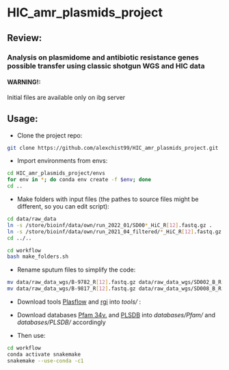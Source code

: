 # HIC_amr_plasmids_project

## Review:
### Analysis on plasmidome and antibiotic resistance genes possible transfer using classic shotgun WGS and HIC data 

#### WARNING!:
Initial files are available only on ibg server 

## Usage:
* Clone the project repo:
```bash
git clone https://github.com/alexchist99/HIC_amr_plasmids_project.git
```
* Import environments from envs:
```bash
cd HIC_amr_plasmids_project/envs
for env in *; do conda env create -f $env; done
cd ..
```
* Make folders with input files (the pathes to source files might be different, so you can edit script):
```bash
cd data/raw_data
ln -s /store/bioinf/data/own/run_2022_01/SD00*_HiC_R[12].fastq.gz .
ln -s /store/bioinf/data/own/run_2021_04_filtered/*_HiC_R[12].fastq.gz .
cd ../..

cd workflow
bash make_folders.sh 
```

* Rename sputum files to simplify the code:
```bash
mv data/raw_data_wgs/B-9782_R[12].fastq.gz data/raw_data_wgs/SD002_B_R[12].fastq.gz
mv data/raw_data_wgs/B-9817_R[12].fastq.gz data/raw_data_wgs/SD008_B_R[12].fastq.gz
```
* Download tools [Plasflow](https://github.com/smaegol/PlasFlow) and [rgi](https://github.com/arpcard/rgi) into *tools/* :
* Download databases [Pfam 34v.](http://ftp.ebi.ac.uk/pub/databases/Pfam/releases/Pfam34.0/Pfam-A.hmm.gz) and [PLSDB](https://ccb-microbe.cs.uni-saarland.de/plsdb) into *databases/Pfam/*  and *databases/PLSDB/*  accordingly 

* Then use:
```bash
cd workflow
conda activate snakemake
snakemake --use-conda -c1
```
